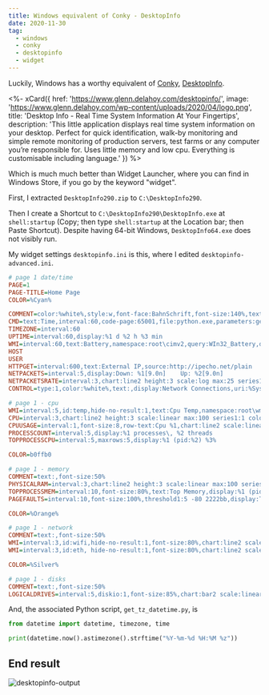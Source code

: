 ```yaml
---
title: Windows equivalent of Conky - DesktopInfo
date: 2020-11-30
tag:
  - windows
  - conky
  - desktopinfo
  - widget
---
```


Luckily, Windows has a worthy equivalent of [Conky](https://github.com/brndnmtthws/conky), [DesktopInfo](https://www.glenn.delahoy.com/desktopinfo/).

<%- xCard({
  href: 'https://www.glenn.delahoy.com/desktopinfo/',
  image: 'https://www.glenn.delahoy.com/wp-content/uploads/2020/04/logo.png',
  title: 'Desktop Info - Real Time System Information At Your Fingertips',
  description: 'This little application displays real time system information on your desktop. Perfect for quick identification, walk-by monitoring and simple remote monitoring of production servers, test farms or any computer you’re responsible for. Uses little memory and low cpu. Everything is customisable including language.'
}) %>

Which is much much better than Widget Launcher, where you can find in Windows Store, if you go by the keyword "widget".

<!-- excerpt -->

First, I extracted `DesktopInfo290.zip` to `C:\DesktopInfo290`.

Then I create a Shortcut to `C:\DesktopInfo290\DesktopInfo.exe` at `shell:startup` (Copy; then type `shell:startup` at the Location bar; then Paste Shortcut). Despite having 64-bit Windows, `DesktopInfo64.exe` does not visibly run.

My widget settings `desktopinfo.ini` is this, where I edited `desktopinfo-advanced.ini`.

```ini
# page 1 date/time
PAGE=1
PAGE-TITLE=Home Page
COLOR=%Cyan%

COMMENT=color:%white%,style:w,font-face:BahnSchrift,font-size:140%,text:Desktop Info
CMD=text:Time,interval:60,code-page:65001,file:python.exe,parameters:get_tz_datetime.py,display:%4
TIMEZONE=interval:60
UPTIME=interval:60,display:%1 d %2 h %3 min
WMI=interval:60,text:Battery,namespace:root\cimv2,query:WIn32_Battery,display:%EstimatedChargeRemaining%% (%battery%BatteryStatus%%)
HOST
USER
HTTPGET=interval:600,text:External IP,source:http://ipecho.net/plain
NETPACKETS=interval:5,display:Down: %1[9.0n]    Up: %2[9.0n]
NETPACKETSRATE=interval:3,chart:line2 height:3 scale:log max:25 series1:1 color1:%yellow% series2:2 color2:%blue%,display:Down:%1[5.1b]Bps       Up:%2[5.1b]Bps
CONTROL=type:1,color:%white%,text:,display:Network Connections,uri:%SystemRoot%\System32\control.exe,args:ncpa.cpl

# page 1 - cpu
WMI=interval:5,id:temp,hide-no-result:1,text:Cpu Temp,namespace:root\wmi,query:MSAcpi_ThermalZoneTemperature,display: {{1.0f:%CurrentTemperature%/10-273.15}}C / {{1.0f:%CriticalTripPoint%/10-273.15}}C
CPU=interval:3,chart:line2 height:3 scale:linear max:100 series1:1 color1:00ff00 series2:2 color2:bb00bb,threshold1:1 80 %red%,threshold2:2 40 %red%,display:Total: %1[2.0f]%\, Kernel: %2[2.0f]%\, Queue: %3
CPUUSAGE=interval:1,font-size:8,row-text:Cpu %1,chart:line2 scale:linear max:100 series1:2 color1:00ff00 row-id:1,threshold1:2 80,display:%2[2.0d]% %chart%
PROCESSCOUNT=interval:5,display:%1 processes\, %2 threads
TOPPROCESSCPU=interval:5,maxrows:5,display:%1 (pid:%2) %3%

COLOR=b0ffb0

# page 1 - memory
COMMENT=text:,font-size:50%
PHYSICALRAM=interval:3,chart:line2 height:3 scale:linear max:100 series1:3 color1:00ff00,threshold1:3 80 %red%,display:%1[3.1b]B / %2[3.1b]B (%3% used)
TOPPROCESSMEM=interval:10,font-size:80%,text:Top Memory,display:%1 (pid:%2) %3[1.1b]B
PAGEFAULTS=interval:10,font-size:100%,threshold1:5 -80 2222bb,display:Total: %1[1.0n]\, Ratio: %2\, Hit: %5%

COLOR=%Orange%

# page 1 - network
COMMENT=text:,font-size:50%
WMI=interval:3,id:wifi,hide-no-result:1,font-size:80%,chart:line2 scale:log max:23 series1:1 color1:00ff00 series2:2 color2:bb00bb,threshold1:1 {{%CurrentBandwidth%/8*95/100}} 2222ee,threshold2:2 {{%CurrentBandwidth%/8*95/100}} #ff0000,text:Wifi Traffic,namespace:root\cimv2,query:Win32_PerfFormattedData_Tcpip_NetworkInterface where Name like "%Atheros AR9285%",display:R: %BytesReceivedPersec%[3.1b]Bps\, S: %BytesSentPersec%[3.1b]Bps\, B: {{1.0B:%CurrentBandwidth%/8}}Bps,id:wifi1
WMI=interval:3,id:eth, hide-no-result:1,font-size:80%,chart:line2 scale:log max:23 series1:1 color1:00ff00 series2:2 color2:bb00bb,threshold1:1 {{%CurrentBandwidth%/8*95/100}} 2222ee,threshold2:2 {{%CurrentBandwidth%/8*95/100}} 0000ff,text:Ethernet Traffic,namespace:root\cimv2,query:Win32_PerfFormattedData_Tcpip_NetworkInterface where Name like "%Ethernet%" and CurrentBandwidth>0,display:R: %BytesReceivedPersec%[3.1b]Bps\, S: %BytesSentPersec%[3.1b]Bps\, B: {{1.0B:%CurrentBandwidth%/8}}Bps

COLOR=%Silver%

# page 1 - disks
COMMENT=text:,font-size:50%
LOGICALDRIVES=interval:5,diskio:1,font-size:85%,chart:bar2 scale:linear max:100 series1:7 threshold:75,threshold1:11 10000000 0000f0,threshold2:13 10000000,threshold3:7 90 0070f0, 0060f0,row-text:Drive %1: (%2)| %3,display:%6[1.0B]B / %5[1.0B]B (%7[1.1f]% used)|%chart%| r: %11[1.1B]B/s\, w: %13[1.1B]B/s\, q: %17\, i: %19%| avg read: %15[1.3B]secs\, write: %16[1.3B]secs
```

And, the associated Python script, `get_tz_datetime.py`, is

```python
from datetime import datetime, timezone, time

print(datetime.now().astimezone().strftime("%Y-%m-%d %H:%M %z"))
```

## End result

![desktopinfo-output](https://dev-to-uploads.s3.amazonaws.com/i/pmngq6yep91sfgybpw18.jpg)

